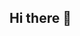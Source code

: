 ## Hi there 👋



<!--
**soonybutter/soonybutter** is a ✨ _special_ ✨ repository because its `README.md` (this file) appears on your GitHub profile.

Here are some ideas to get you started:

- 🔭 I’m currently working on ...ㅇ
- 🌱 I’m currently learning ...
- 👯 I’m looking to collaborate ㅇon ...
- 🤔 I’m looking for help with ...ㅇ
- 💬 Ask me about ...
- 📫 How to reach me: ...
- 😄 Pronouns: ...
- ⚡ Fun fact: ...
-->
